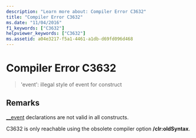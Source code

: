 ```yaml
---
description: "Learn more about: Compiler Error C3632"
title: "Compiler Error C3632"
ms.date: "11/04/2016"
f1_keywords: ["C3632"]
helpviewer_keywords: ["C3632"]
ms.assetid: a04e3217-f5a1-4461-a1db-d69fd096d468
---
```

# Compiler Error C3632

> 'event': illegal style of event for construct

## Remarks

[__event](../../cpp/event.md) declarations are not valid in all constructs.

C3632 is only reachable using the obsolete compiler option **/clr:oldSyntax**.
